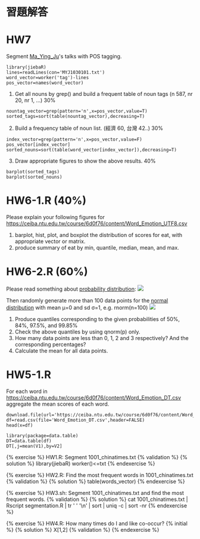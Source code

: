 # 習題解答

# HW7
Segment [Ma_Ying_Ju](dropbox.com/sh/pbbsla84bq6o678/AACtO1WjaMIxVh97eyWO81yNa)'s talks with POS tagging.
```{r}
library(jiebaR)
lines=readLines(con='MYJ1030101.txt')
word_vector=worker('tag')-lines
pos_vector=names(word_vector)
```
1. Get all nouns by grep() and build a frequent table of noun tags (n 587, nr 20, nr 1, ...) 30%
```{r}
nountag_vector=grep(pattern='n',x=pos_vector,value=T)
sorted_tags=sort(table(nountag_vector),decreasing=T)
```
2. Build a frequency table of noun list. (經濟 60, 台灣 42..) 30% 
```{r}
index_vector=grep(pattern='n',x=pos_vector,value=F)
pos_vector[index_vector]
sorted_nouns=sort(table(word_vector[index_vector]),decreasing=T)
```
3. Draw appropriate figures to show the above results. 40%
```{r}
barplot(sorted_tags)
barplot(sorted_nouns)
```

# HW6-1.R (40%)
Please explain your following figures for https://ceiba.ntu.edu.tw/course/6d0f76/content/Word_Emotion_UTF8.csv
1. barplot, hist, plot, and boxplot the distribution of scores for eat, with appropriate vector or matrix.
2. produce summary of eat by min, quantile, median, mean, and max.

# HW6-2.R (60%)
Please read something about [probability distribution](http://books.google.com.tw/books?id=UvWkIg5E4foC):
![](http://upload.wikimedia.org/wikipedia/commons/thumb/1/12/Dice_Distribution_%28bar%29.svg/320px-Dice_Distribution_%28bar%29.svg.png)

Then randomly generate more than 100 data points for the [normal distribution](http://en.wikipedia.org/wiki/Normal_distribution) with mean μ=0 and sd σ=1, e.g. rnorm(n=100)
![](http://upload.wikimedia.org/wikipedia/commons/a/a9/Empirical_Rule.PNG)

1. Produce quantiles corresponding to the given probabilities of 50%, 84%, 97.5%, and 99.85%
2. Check the above quantiles by using qnorm(p) only.
3. How many data points are less than 0, 1, 2 and 3 respectively? And the corresponding percentages?
4. Calculate the mean for all data points.

# HW5-1.R
For each word in https://ceiba.ntu.edu.tw/course/6d0f76/content/Word_Emotion_DT.csv
aggregate the mean scores of each word.
```{r}
download.file(url='https://ceiba.ntu.edu.tw/course/6d0f76/content/Word_Emotion_DT.csv',destfile='Word_Emotion_DT.csv',method='wget')
df=read.csv(file='Word_Emotion_DT.csv',header=FALSE)
head(x=df)

library(package=data.table)
DT=data.table(df)
DT[,j=mean(V1),by=V2]
```

{% exercise %}
HW1.R: Segment 1001_chinatimes.txt
{% validation %}
{% solution %}
library(jiebaR)
worker()<=txt
{% endexercise %}

{% exercise %}
HW2.R: Find the most frequent words in 1001_chinatimes.txt
{% validation %}
{% solution %}
table(words_vector)
{% endexercise %}

{% exercise %}
HW3.sh: Segment 1001_chinatimes.txt and find the most frequent words.
{% validation %}
{% solution %}
cat 1001_chinatimes.txt | Rscript segmentation.R | tr ' ' '\n' | sort | uniq -c | sort -nr
{% endexercise %}

{% exercise %}
HW4.R: How many times do I and like co-occur?
{% initial %}
{% solution %}
X[1,2]
{% validation %}
{% endexercise %}
